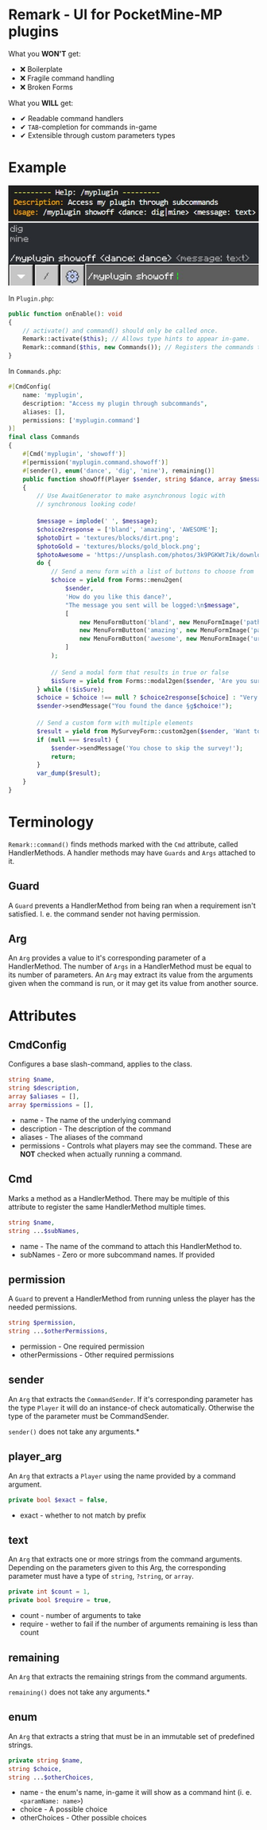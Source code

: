 # Remark - UI for PocketMine-MP plugins

What you **WON'T** get:
* ❌ Boilerplate
* ❌ Fragile command handling
* ❌ Broken Forms

What you **WILL** get:
* ✔ Readable command handlers
* ✔ `TAB`-completion for commands in-game
* ✔ Extensible through custom parameters types

# Example

![Help entry](example/example-help.jpg)
![In-game autocomplete](example/example-ingame.jpg)

In `Plugin.php`:
```php
public function onEnable(): void
{
    // activate() and command() should only be called once.
    Remark::activate($this); // Allows type hints to appear in-game.
    Remark::command($this, new Commands()); // Registers the commands to the server.
}
```

In `Commands.php`:
```php
#[CmdConfig(
    name: 'myplugin',
    description: "Access my plugin through subcommands",
    aliases: [],
    permissions: ['myplugin.command']
)]
final class Commands
{
    #[Cmd('myplugin', 'showoff')]
    #[permission('myplugin.command.showoff')]
    #[sender(), enum('dance', 'dig', 'mine'), remaining()]
    public function showOff(Player $sender, string $dance, array $message): Generator
    {
        // Use AwaitGenerator to make asynchronous logic with
        // synchronous looking code!

        $message = implode(' ', $message);
        $choice2response = ['bland', 'amazing', 'AWESOME'];
        $photoDirt = 'textures/blocks/dirt.png';
        $photoGold = 'textures/blocks/gold_block.png';
        $photoAwesome = 'https://unsplash.com/photos/3k9PGKWt7ik/download?ixid=MnwxMjA3fDB8MXxhbGx8fHx8fHx8fHwxNjU0MDg0MTAy&force=true&w=640';
        do {
            // Send a menu form with a list of buttons to choose from
            $choice = yield from Forms::menu2gen(
                $sender,
                'How do you like this dance?',
                "The message you sent will be logged:\n$message",
                [
                    new MenuFormButton('bland', new MenuFormImage('path', $photoDirt)),
                    new MenuFormButton('amazing', new MenuFormImage('path', $photoGold)),
                    new MenuFormButton('awesome', new MenuFormImage('url', $photoAwesome)),
                ]
            );

            // Send a modal form that results in true or false
            $isSure = yield from Forms::modal2gen($sender, 'Are you sure though?', 'Would you like to change your mind?');
        } while (!$isSure);
        $choice = $choice !== null ? $choice2response[$choice] : "Very Undecidable";
        $sender->sendMessage("You found the dance §g$choice!");

        // Send a custom form with multiple elements
        $result = yield from MySurveyForm::custom2gen($sender, 'Want to fill out this form?');
        if (null === $result) {
            $sender->sendMessage('You chose to skip the survey!');
            return;
        }
        var_dump($result);
    }
}
```

# Terminology

`Remark::command()` finds methods marked with the
`Cmd` attribute, called HandlerMethods. A
handler methods may have `Guards` and `Args`
attached to it.

## Guard
A `Guard` prevents a HandlerMethod from being
ran when a requirement isn't satisfied. I. e.
the command sender not having permission.

## Arg
An `Arg` provides a value to it's corresponding
parameter of a HandlerMethod. The number of
`Args` in a HandlerMethod must be equal to its number of parameters. An `Arg` may extract its
value from the arguments given when the command
is run, or it may get its value from another
source.

# Attributes

## CmdConfig
Configures a base slash-command, applies to
the class.
```php
string $name,
string $description,
array $aliases = [],
array $permissions = [],
```
* name - The name of the underlying command
* description - The description of the command
* aliases - The aliases of the command
* permissions - Controls what players may see
  the command. These are **NOT** checked when
  actually running a command.

## Cmd
Marks a method as a HandlerMethod. There may
be multiple of this attribute to register
the same HandlerMethod multiple times.
```php
string $name,
string ...$subNames,
```
* name - The name of the command to attach
  this HandlerMethod to.
* subNames - Zero or more subcommand names. If
  provided

## permission
A `Guard` to prevent a HandlerMethod from
running unless the player has the needed
permissions.
```php
string $permission,
string ...$otherPermissions,
```
* permission - One required permission
* otherPermissions - Other required permissions

## sender
An `Arg` that extracts the `CommandSender`.
If it's corresponding parameter has the type
`Player` it will do an instance-of check
automatically. Otherwise the type of the
parameter must be CommandSender.

`sender()` does not take any arguments.*

## player_arg
An `Arg` that extracts a `Player` using
the name provided by a command argument.
```php
private bool $exact = false,
```
* exact - whether to not match by prefix

## text
An `Arg` that extracts one or more strings
from the command arguments. Depending on the
parameters given to this Arg, the corresponding
parameter must have a type of `string`,
`?string`, or `array`.
```php
private int $count = 1,
private bool $require = true,
```
* count - number of arguments to take
* require - wether to fail if the number
  of arguments remaining is less than count

## remaining
An `Arg` that extracts the remaining strings
from the command arguments.

`remaining()` does not take any arguments.*

## enum
An `Arg` that extracts a string that must be
in an immutable set of predefined strings.
```php
private string $name,
string $choice,
string ...$otherChoices,
```
* name - the enum's name, in-game it will show
as a command hint (i. e. `<paramName: name>`)
* choice - A possible choice
* otherChoices - Other possible choices
